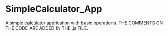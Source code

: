 # SimpleCalculator_App
A simple calculator application with basic operations.
THE COMMENTS ON THE CODE ARE ADDED IN THE .js FILE.
